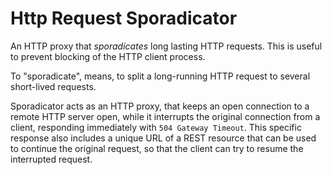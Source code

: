 # Http Request Sporadicator

An HTTP proxy that _sporadicates_ long lasting HTTP requests.
This is useful to prevent blocking of the HTTP client process.

To "sporadicate", means, to split a long-running HTTP request to
several short-lived requests. 

Sporadicator acts as an HTTP proxy, that keeps an open connection to a 
remote HTTP server open, while it interrupts the original connection
from a client, responding immediately with `504 Gateway Timeout`. This 
specific response also includes a unique URL of a REST resource 
that can be used to continue the original request, so that the client
can try to resume the interrupted request.